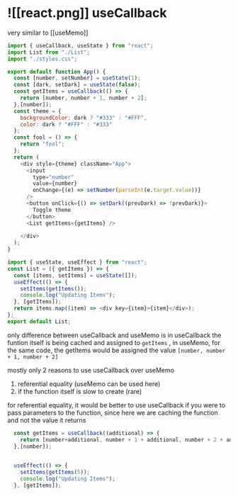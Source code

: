 
# ![[react.png]] useCallback

very similar to [[useMemo]]

```js
import { useCallback, useState } from "react";
import List from "./List";
import "./styles.css";

export default function App() {
  const [number, setNumber] = useState(1);
  const [dark, setDark] = useState(false);
  const getItems = useCallback(() => {
    return [number, number + 1, number + 2];
  },[number]);
  const theme = {
    backgroundColor: dark ? "#333" : "#FFF",
    color: dark ? "#FFF" : "#333"
  };
  const fool = () => {
    return "fool";
  };
  return (
    <div style={theme} className="App">
      <input
        type="number"
        value={number}
        onChange={(e) => setNumber(parseInt(e.target.value))}
      />
      <button onClick={() => setDark((prevDark) => !prevDark)}>
        Toggle theme
      </button>
      <List getItems={getItems} />
  
    </div>
  );
}

```

```js app.js
import { useState, useEffect } from "react";
const List = ({ getItems }) => {
  const [items, setItems] = useState([]);
  useEffect(() => {
    setItems(getItems());
    console.log("Updating Items");
  }, [getItems]);
  return items.map((item) => <div key={item}>{item}</div>);
};
export default List;

```

only difference between useCallback and useMemo is
in useCallback the funtion itself is being cached and assigned to `getItems` ,
in useMemo, for the same code, the getItems would be assigned the value  `[number, number + 1, number + 2]`


mostly only 2 reasons to use useCallback over useMemo
1. referential equality (useMemo can be used here)
2. if the function itself is slow to create (rare)


for referential equality, it would be better to use useCallback if you were to pass parameters to the function, since here we are caching the function and not the value it returns 

```js
  const getItems = useCallback((additional) => {
    return [number+additional, number + 1 + additional, number + 2 + additional];
  },[number]);
  
```


```js
  useEffect(() => {
    setItems(getItems(5));
    console.log("Updating Items");
  }, [getItems]);
```